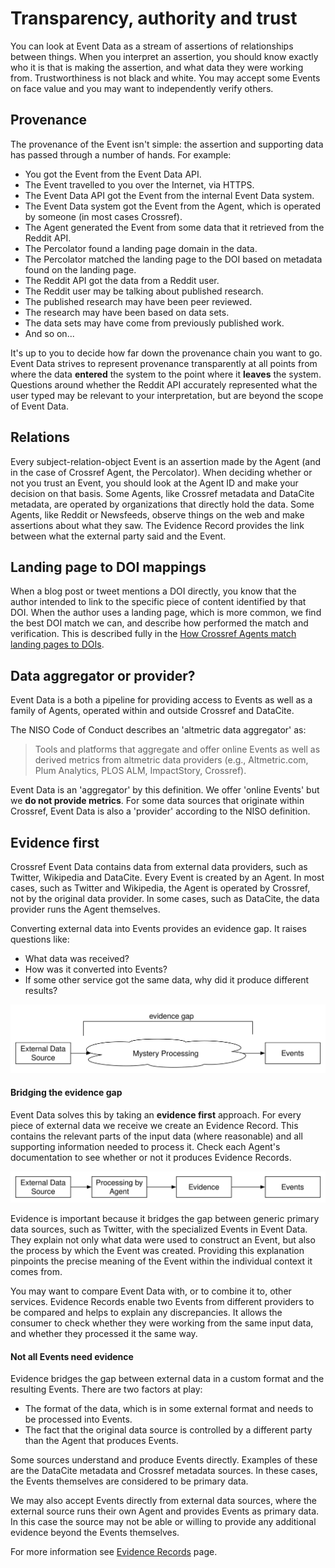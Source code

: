 # Transparency, authority and trust

You can look at Event Data as a stream of assertions of relationships between things. When you interpret an assertion, you should know exactly who it is that is making the assertion, and what data they were working from. Trustworthiness is not black and white. You may accept some Events on face value and you may want to independently verify others. 

## Provenance

The provenance of the Event isn't simple: the assertion and supporting data has passed through a number of hands. For example:

 - You got the Event from the Event Data API.
 - The Event travelled to you over the Internet, via HTTPS.
 - The Event Data API got the Event from the internal Event Data system.
 - The Event Data system got the Event from the Agent, which is operated by someone (in most cases Crossref).
 - The Agent generated the Event from some data that it retrieved from the Reddit API.
 - The Percolator found a landing page domain in the data.
 - The Percolator matched the landing page to the DOI based on metadata found on the landing page.
 - The Reddit API got the data from a Reddit user.
 - The Reddit user may be talking about published research.
 - The published research may have been peer reviewed.
 - The research may have been based on data sets.
 - The data sets may have come from previously published work.
 - And so on...

It's up to you to decide how far down the provenance chain you want to go. Event Data strives to represent provenance transparently at all points from where the data **entered** the system to the point where it **leaves** the system. Questions around whether the Reddit API accurately represented what the user typed may be relevant to your interpretation, but are beyond the scope of Event Data.

## Relations

Every subject-relation-object Event is an assertion made by the Agent (and in the case of Crossref Agent, the Percolator). When deciding whether or not you trust an Event, you should look at the Agent ID and make your decision on that basis. Some Agents, like Crossref metadata and DataCite metadata, are operated by organizations that directly hold the data. Some Agents, like Reddit or Newsfeeds, observe things on the web and make assertions about what they saw. The Evidence Record provides the link between what the external party said and the Event.

## Landing page to DOI mappings

When a blog post or tweet mentions a DOI directly, you know that the author intended to link to the specific piece of content identified by that DOI. When the author uses a landing page, which is more common, we find the best DOI match we can, and describe how performed the match and verification. This is described fully in the [How Crossref Agents match landing pages to DOIs](/data/matching-landing-pages).

## Data aggregator or provider?

Event Data is a both a pipeline for providing access to Events as well as a family of Agents, operated within and outside Crossref and DataCite. 

The NISO Code of Conduct describes an 'altmetric data aggregator' as:

> Tools and platforms that aggregate and offer online Events as well as derived metrics from altmetric data providers (e.g., Altmetric.com, Plum Analytics, PLOS ALM, ImpactStory, Crossref).

Event Data is an 'aggregator' by this definition. We offer 'online Events' but we **do not provide metrics**. For some data sources that originate within Crossref, Event Data is also a 'provider' according to the NISO definition.

<a name="concept-evidence-first"></a>
## Evidence first

Crossref Event Data contains data from external data providers, such as Twitter, Wikipedia and DataCite. Every Event is created by an Agent. In most cases, such as Twitter and Wikipedia, the Agent is operated by Crossref, not by the original data provider. In some cases, such as DataCite, the data provider runs the Agent themselves.

Converting external data into Events provides an evidence gap. It raises questions like:

 - What data was received?
 - How was it converted into Events?
 - If some other service got the same data, why did it produce different results?

<img src="../../images/evidence-first-evidence-gap.svg" alt="Evidence Gap" class="img-responsive">

#### Bridging the evidence gap

Event Data solves this by taking an **evidence first** approach. For every piece of external data we receive we create an Evidence Record. This contains the relevant parts of the input data (where reasonable) and all supporting information needed to process it. Check each Agent's documentation to see whether or not it produces Evidence Records.

<img src="../../images/evidence-first-bridge.svg" alt="Bridging the Evidence Gap" class="img-responsive">

Evidence is important because it bridges the gap between generic primary data sources, such as Twitter, with the specialized Events in Event Data. They explain not only what data were used to construct an Event, but also the process by which the Event was created. Providing this explanation pinpoints the precise meaning of the Event within the individual context it comes from.

You may want to compare Event Data with, or to combine it to, other services. Evidence Records enable two Events from different providers to be compared and helps to explain any discrepancies. It allows the consumer to check whether they were working from the same input data, and whether they processed it the same way.

<a name="evidence-not-all"></a>
#### Not all Events need evidence

Evidence bridges the gap between external data in a custom format and the resulting Events. There are two factors at play:

 - The format of the data, which is in some external format and needs to be processed into Events.
 - The fact that the original data source is controlled by a different party than the Agent that produces Events.

Some sources understand and produce Events directly. Examples of these are the DataCite metadata and Crossref metadata sources. In these cases, the Events themselves are considered to be primary data.

We may also accept Events directly from external data sources, where the external source runs their own Agent and provides Events as primary data. In this case the source may not be able or willing to provide any additional evidence beyond the Events themselves.

For more information see [Evidence Records](evidence-records) page.

